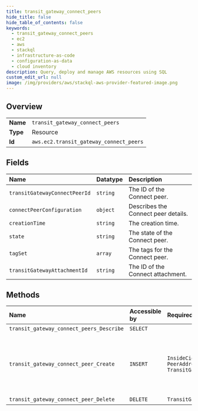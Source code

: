 ```yaml
---
title: transit_gateway_connect_peers
hide_title: false
hide_table_of_contents: false
keywords:
  - transit_gateway_connect_peers
  - ec2
  - aws    
  - stackql
  - infrastructure-as-code
  - configuration-as-data
  - cloud inventory
description: Query, deploy and manage AWS resources using SQL
custom_edit_url: null
image: /img/providers/aws/stackql-aws-provider-featured-image.png
---
```

  
    

## Overview
<table><tbody>
<tr><td><b>Name</b></td><td><code>transit_gateway_connect_peers</code></td></tr>
<tr><td><b>Type</b></td><td>Resource</td></tr>
<tr><td><b>Id</b></td><td><code>aws.ec2.transit_gateway_connect_peers</code></td></tr>
</tbody></table>

## Fields
| Name | Datatype | Description |
|:-----|:---------|:------------|
| `transitGatewayConnectPeerId` | `string` | The ID of the Connect peer. |
| `connectPeerConfiguration` | `object` | Describes the Connect peer details. |
| `creationTime` | `string` | The creation time. |
| `state` | `string` | The state of the Connect peer. |
| `tagSet` | `array` | The tags for the Connect peer. |
| `transitGatewayAttachmentId` | `string` | The ID of the Connect attachment. |
## Methods
| Name | Accessible by | Required Params | Description |
|:-----|:--------------|:----------------|:------------|
| `transit_gateway_connect_peers_Describe` | `SELECT` |  | Describes one or more Connect peers. |
| `transit_gateway_connect_peer_Create` | `INSERT` | `InsideCidrBlocks, PeerAddress, TransitGatewayAttachmentId` | &lt;p&gt;Creates a Connect peer for a specified transit gateway Connect attachment between a transit gateway and an appliance.&lt;/p&gt; &lt;p&gt;The peer address and transit gateway address must be the same IP address family (IPv4 or IPv6).&lt;/p&gt; &lt;p&gt;For more information, see &lt;a href="https://docs.aws.amazon.com/vpc/latest/tgw/tgw-connect.html#tgw-connect-peer"&gt;Connect peers&lt;/a&gt; in the &lt;i&gt;Transit Gateways Guide&lt;/i&gt;.&lt;/p&gt; |
| `transit_gateway_connect_peer_Delete` | `DELETE` | `TransitGatewayConnectPeerId` | Deletes the specified Connect peer. |
